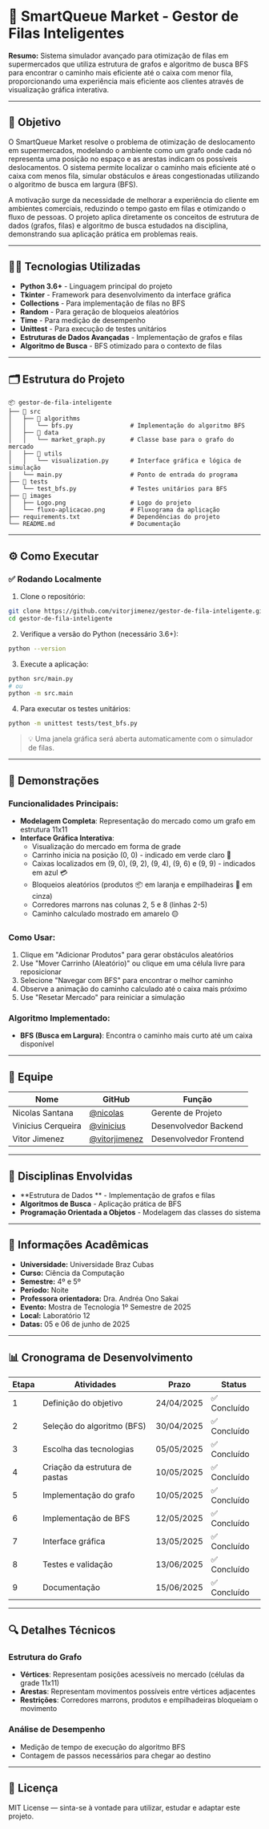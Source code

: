 # 🚀 SmartQueue Market - Gestor de Filas Inteligentes

**Resumo:** Sistema simulador avançado para otimização de filas em supermercados que utiliza estrutura de grafos e algoritmo de busca BFS para encontrar o caminho mais eficiente até o caixa com menor fila, proporcionando uma experiência mais eficiente aos clientes através de visualização gráfica interativa.

---

## 🎯 Objetivo

O SmartQueue Market resolve o problema de otimização de deslocamento em supermercados, modelando o ambiente como um grafo onde cada nó representa uma posição no espaço e as arestas indicam os possíveis deslocamentos. O sistema permite localizar o caminho mais eficiente até o caixa com menos fila, simular obstáculos e áreas congestionadas utilizando o algoritmo de busca em largura (BFS).

A motivação surge da necessidade de melhorar a experiência do cliente em ambientes comerciais, reduzindo o tempo gasto em filas e otimizando o fluxo de pessoas. O projeto aplica diretamente os conceitos de estrutura de dados (grafos, filas) e algoritmo de busca estudados na disciplina, demonstrando sua aplicação prática em problemas reais.

---

## 👨‍💻 Tecnologias Utilizadas

- **Python 3.6+** - Linguagem principal do projeto
- **Tkinter** - Framework para desenvolvimento da interface gráfica
- **Collections** - Para implementação de filas no BFS
- **Random** - Para geração de bloqueios aleatórios
- **Time** - Para medição de desempenho
- **Unittest** - Para execução de testes unitários
- **Estruturas de Dados Avançadas** - Implementação de grafos e filas
- **Algoritmo de Busca** - BFS otimizado para o contexto de filas

---

## 🗂️ Estrutura do Projeto

```
📦 gestor-de-fila-inteligente
├── 📁 src
│   ├── 📁 algorithms
│   │   └── bfs.py                # Implementação do algoritmo BFS
│   ├── 📁 data
│   │   └── market_graph.py       # Classe base para o grafo do mercado
│   ├── 📁 utils
│   │   └── visualization.py      # Interface gráfica e lógica de simulação
│   └── main.py                   # Ponto de entrada do programa
├── 📁 tests
│   └── test_bfs.py               # Testes unitários para BFS
├── 📁 images
│   ├── Logo.png                  # Logo do projeto
│   └── fluxo-aplicacao.png       # Fluxograma da aplicação
├── requirements.txt              # Dependências do projeto
└── README.md                     # Documentação
```

---

## ⚙️ Como Executar

### ✅ Rodando Localmente

1. Clone o repositório:

```bash
git clone https://github.com/vitorjimenez/gestor-de-fila-inteligente.git
cd gestor-de-fila-inteligente
```

2. Verifique a versão do Python (necessário 3.6+):

```bash
python --version
```

3. Execute a aplicação:

```bash
python src/main.py
# ou
python -m src.main
```

4. Para executar os testes unitários:

```bash
python -m unittest tests/test_bfs.py
```

> 💡 Uma janela gráfica será aberta automaticamente com o simulador de filas.

---

## 📸 Demonstrações

### Funcionalidades Principais:

- **Modelagem Completa**: Representação do mercado como um grafo em estrutura 11x11
- **Interface Gráfica Interativa**:
  - Visualização do mercado em forma de grade
  - Carrinho inicia na posição (0, 0) - indicado em verde claro 🛒
  - Caixas localizados em (9, 0), (9, 2), (9, 4), (9, 6) e (9, 9) - indicados em azul 💳
  - Bloqueios aleatórios (produtos 📦 em laranja e empilhadeiras 🚜 em cinza)
  - Corredores marrons nas colunas 2, 5 e 8 (linhas 2-5)
  - Caminho calculado mostrado em amarelo 🟡

### Como Usar:
1. Clique em "Adicionar Produtos" para gerar obstáculos aleatórios
2. Use "Mover Carrinho (Aleatório)" ou clique em uma célula livre para reposicionar
3. Selecione "Navegar com BFS" para encontrar o melhor caminho
4. Observe a animação do caminho calculado até o caixa mais próximo
5. Use "Resetar Mercado" para reiniciar a simulação

### Algoritmo Implementado:
- **BFS (Busca em Largura)**: Encontra o caminho mais curto até um caixa disponível

---

## 👥 Equipe

| Nome | GitHub | Função |
|------|--------|--------|
| Nicolas Santana | [@nicolas](https://github.com/nicolassantana42) | Gerente de Projeto |
| Vinicius Cerqueira | [@vinicius](https://github.com/ViniCerqueira/ViniCerqueira) | Desenvolvedor Backend |
| Vitor Jimenez | [@vitorjimenez](https://github.com/vitorjimenez) | Desenvolvedor Frontend |

---

## 🧠 Disciplinas Envolvidas

- **Estrutura de Dados ** - Implementação de grafos e filas
- **Algoritmos de Busca** - Aplicação prática de BFS
- **Programação Orientada a Objetos** - Modelagem das classes do sistema

---

## 🏫 Informações Acadêmicas

- **Universidade:** Universidade Braz Cubas
- **Curso:** Ciência da Computação
- **Semestre:** 4º e 5º
- **Período:** Noite
- **Professora orientadora:** Dra. Andréa Ono Sakai
- **Evento:** Mostra de Tecnologia 1º Semestre de 2025
- **Local:** Laboratório 12
- **Datas:** 05 e 06 de junho de 2025

---

## 📊 Cronograma de Desenvolvimento

| Etapa | Atividades | Prazo | Status |
|-------|-----------|-------|--------|
| 1 | Definição do objetivo | 24/04/2025 | ✅ Concluído |
| 2 | Seleção do algoritmo (BFS) | 30/04/2025 | ✅ Concluído |
| 3 | Escolha das tecnologias | 05/05/2025 | ✅ Concluído |
| 4 | Criação da estrutura de pastas | 10/05/2025 | ✅ Concluído |
| 5 | Implementação do grafo | 10/05/2025 | ✅ Concluído |
| 6 | Implementação de BFS | 12/05/2025 | ✅ Concluído |
| 7 | Interface gráfica | 13/05/2025 | ✅ Concluído |
| 8 | Testes e validação | 13/06/2025 | ✅ Concluído |
| 9 | Documentação | 15/06/2025 | ✅ Concluído |

---

## 🔍 Detalhes Técnicos

### Estrutura do Grafo
- **Vértices**: Representam posições acessíveis no mercado (células da grade 11x11)
- **Arestas**: Representam movimentos possíveis entre vértices adjacentes
- **Restrições**: Corredores marrons, produtos e empilhadeiras bloqueiam o movimento

### Análise de Desempenho
- Medição de tempo de execução do algoritmo BFS
- Contagem de passos necessários para chegar ao destino

---

## 📄 Licença

MIT License — sinta-se à vontade para utilizar, estudar e adaptar este projeto.
